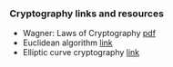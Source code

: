 ### Cryptography links and resources

* Wagner:  Laws of Cryptography  [pdf](http://www.cs.utsa.edu/~wagner/lawsbookcolor/laws.pdf)
* Euclidean algorithm  [link](https://brilliant.org/wiki/extended-euclidean-algorithm/)
* Elliptic curve cryptography  [link](https://www.johannes-bauer.com/compsci/ecc/)